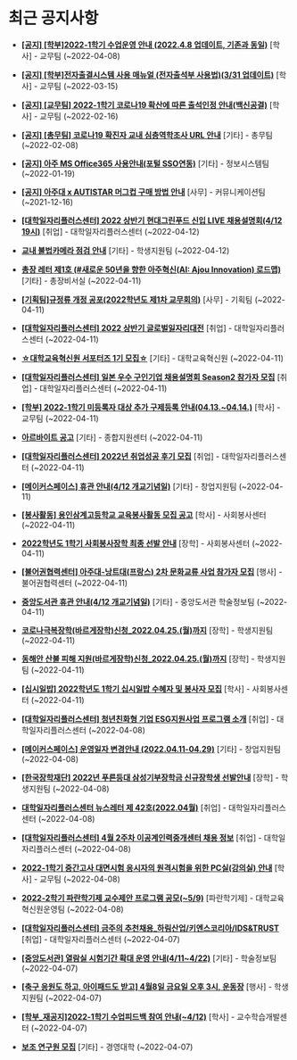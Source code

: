# 최근 공지사항

* **[[공지] [학부]2022-1학기 수업운영 안내 (2022.4.8 업데이트, 기존과 동일)](http://ajou.ac.kr/kr/ajou/notice.do?mode=view&amp;articleNo=196266&amp;article.offset=0&amp;articleLimit=30)**
 [학사] - 교무팀 (~2022-04-08)

* **[[공지] [학부]전자출결시스템 사용 매뉴얼 (전자출석부 사용법)(3/31 업데이트)](http://ajou.ac.kr/kr/ajou/notice.do?mode=view&amp;articleNo=192571&amp;article.offset=0&amp;articleLimit=30)**
 [학사] - 교무팀 (~2022-03-15)

* **[[공지] [교무팀] 2022-1학기 코로나19 확산에 따른 출석인정 안내(백신공결)](http://ajou.ac.kr/kr/ajou/notice.do?mode=view&amp;articleNo=180913&amp;article.offset=0&amp;articleLimit=30)**
 [학사] - 교무팀 (~2022-02-16)

* **[[공지] [총무팀] 코로나19 확진자 교내 심층역학조사 URL 안내](http://ajou.ac.kr/kr/ajou/notice.do?mode=view&amp;articleNo=180493&amp;article.offset=0&amp;articleLimit=30)**
 [기타] - 총무팀 (~2022-02-08)

* **[[공지] 아주 MS Office365 사용안내(포털 SSO연동)](http://ajou.ac.kr/kr/ajou/notice.do?mode=view&amp;articleNo=179802&amp;article.offset=0&amp;articleLimit=30)**
 [기타] - 정보시스템팀 (~2022-01-19)

* **[[공지] 아주대 x AUTISTAR 머그컵 구매 방법 안내](http://ajou.ac.kr/kr/ajou/notice.do?mode=view&amp;articleNo=147976&amp;article.offset=0&amp;articleLimit=30)**
 [사무] - 커뮤니케이션팀 (~2021-12-16)

* **[[대학일자리플러스센터] 2022 상반기 현대그린푸드 신입 LIVE 채용설명회(4/12 19시)](http://ajou.ac.kr/kr/ajou/notice.do?mode=view&amp;articleNo=196351&amp;article.offset=0&amp;articleLimit=30)**
 [취업] - 대학일자리플러스센터 (~2022-04-12)

* **[교내 불법카메라 점검 안내](http://ajou.ac.kr/kr/ajou/notice.do?mode=view&amp;articleNo=196350&amp;article.offset=0&amp;articleLimit=30)**
 [기타] - 학생지원팀 (~2022-04-12)

* **[총장 레터 제1호 (#새로운 50년을 향한 아주혁신(AI: Ajou Innovation) 로드맵)](http://ajou.ac.kr/kr/ajou/notice.do?mode=view&amp;articleNo=196348&amp;article.offset=0&amp;articleLimit=30)**
 [기타] - 총장비서실 (~2022-04-11)

* **[[기획팀]규정류 개정 공포(2022학년도 제1차 교무회의)](http://ajou.ac.kr/kr/ajou/notice.do?mode=view&amp;articleNo=196341&amp;article.offset=0&amp;articleLimit=30)**
 [사무] - 기획팀 (~2022-04-11)

* **[[대학일자리플러스센터] 2022 상반기 글로벌일자리대전](http://ajou.ac.kr/kr/ajou/notice.do?mode=view&amp;articleNo=196338&amp;article.offset=0&amp;articleLimit=30)**
 [취업] - 대학일자리플러스센터 (~2022-04-11)

* **[☆대학교육혁신원 서포터즈 1기 모집☆](http://ajou.ac.kr/kr/ajou/notice.do?mode=view&amp;articleNo=196337&amp;article.offset=0&amp;articleLimit=30)**
 [기타] - 대학교육혁신원 (~2022-04-11)

* **[[대학일자리플러스센터] 일본 우수 구인기업 채용설명회 Season2 참가자 모집](http://ajou.ac.kr/kr/ajou/notice.do?mode=view&amp;articleNo=196336&amp;article.offset=0&amp;articleLimit=30)**
 [취업] - 대학일자리플러스센터 (~2022-04-11)

* **[[학부] 2022-1학기 미등록자 대상 추가 구제등록 안내(04.13.~04.14.)](http://ajou.ac.kr/kr/ajou/notice.do?mode=view&amp;articleNo=196334&amp;article.offset=0&amp;articleLimit=30)**
 [학사] - 교무팀 (~2022-04-11)

* **[아르바이트 공고](http://ajou.ac.kr/kr/ajou/notice.do?mode=view&amp;articleNo=196332&amp;article.offset=0&amp;articleLimit=30)**
 [기타] - 종합지원센터 (~2022-04-11)

* **[[대학일자리플러스센터] 2022년 취업성공 후기 모집](http://ajou.ac.kr/kr/ajou/notice.do?mode=view&amp;articleNo=196330&amp;article.offset=0&amp;articleLimit=30)**
 [취업] - 대학일자리플러스센터 (~2022-04-11)

* **[[메이커스페이스] 휴관 안내(4/12 개교기념일)](http://ajou.ac.kr/kr/ajou/notice.do?mode=view&amp;articleNo=196323&amp;article.offset=0&amp;articleLimit=30)**
 [기타] - 창업지원팀 (~2022-04-11)

* **[[봉사활동] 용인삼계고등학교 교육봉사활동 모집 공고](http://ajou.ac.kr/kr/ajou/notice.do?mode=view&amp;articleNo=196314&amp;article.offset=0&amp;articleLimit=30)**
 [학사] - 사회봉사센터 (~2022-04-11)

* **[2022학년도 1학기 사회봉사장학 최종 선발 안내](http://ajou.ac.kr/kr/ajou/notice.do?mode=view&amp;articleNo=196306&amp;article.offset=0&amp;articleLimit=30)**
 [장학] - 사회봉사센터 (~2022-04-11)

* **[[불어권협력센터] 아주대-낭트대(프랑스) 2차 문화교류 사업 참가자 모집](http://ajou.ac.kr/kr/ajou/notice.do?mode=view&amp;articleNo=196305&amp;article.offset=0&amp;articleLimit=30)**
 [행사] - 불어권협력센터 (~2022-04-11)

* **[중앙도서관 휴관 안내(4/12 개교기념일)](http://ajou.ac.kr/kr/ajou/notice.do?mode=view&amp;articleNo=196298&amp;article.offset=0&amp;articleLimit=30)**
 [기타] - 중앙도서관 학술정보팀 (~2022-04-11)

* **[코로나극복장학(바르게장학)신청_2022.04.25.(월)까지](http://ajou.ac.kr/kr/ajou/notice.do?mode=view&amp;articleNo=196297&amp;article.offset=0&amp;articleLimit=30)**
 [장학] - 학생지원팀 (~2022-04-11)

* **[동해안 산불 피해 지원(바르게장학)신청_2022.04.25.(월)까지](http://ajou.ac.kr/kr/ajou/notice.do?mode=view&amp;articleNo=196296&amp;article.offset=0&amp;articleLimit=30)**
 [장학] - 학생지원팀 (~2022-04-11)

* **[[십시일밥] 2022학년도 1학기 십시일밥 수혜자 및 봉사자 모집](http://ajou.ac.kr/kr/ajou/notice.do?mode=view&amp;articleNo=196295&amp;article.offset=0&amp;articleLimit=30)**
 [학사] - 사회봉사센터 (~2022-04-11)

* **[[대학일자리플러스센터] 청년친화형 기업 ESG지원사업 프로그램 소개](http://ajou.ac.kr/kr/ajou/notice.do?mode=view&amp;articleNo=196289&amp;article.offset=0&amp;articleLimit=30)**
 [취업] - 대학일자리플러스센터 (~2022-04-08)

* **[[메이커스페이스] 운영일자 변경안내 (2022.04.11-04.29)](http://ajou.ac.kr/kr/ajou/notice.do?mode=view&amp;articleNo=196283&amp;article.offset=0&amp;articleLimit=30)**
 [기타] - 창업지원팀 (~2022-04-08)

* **[[한국장학재단] 2022년 푸른등대 삼성기부장학금 신규장학생 선발안내](http://ajou.ac.kr/kr/ajou/notice.do?mode=view&amp;articleNo=196279&amp;article.offset=0&amp;articleLimit=30)**
 [장학] - 학생지원팀 (~2022-04-08)

* **[대학일자리플러스센터 뉴스레터 제 42호(2022.04월)](http://ajou.ac.kr/kr/ajou/notice.do?mode=view&amp;articleNo=196275&amp;article.offset=0&amp;articleLimit=30)**
 [취업] - 대학일자리플러스센터 (~2022-04-08)

* **[[대학일자리플러스센터] 4월 2주차 이공계인력중개센터 채용 정보](http://ajou.ac.kr/kr/ajou/notice.do?mode=view&amp;articleNo=196264&amp;article.offset=0&amp;articleLimit=30)**
 [취업] - 대학일자리플러스센터 (~2022-04-08)

* **[2022-1학기 중간고사 대면시험 응시자의 원격시험을 위한 PC실(강의실) 안내](http://ajou.ac.kr/kr/ajou/notice.do?mode=view&amp;articleNo=196246&amp;article.offset=0&amp;articleLimit=30)**
 [학사] - 교무팀 (~2022-04-08)

* **[2022-2학기 파란학기제 교수제안 프로그램 공모(~5/9)](http://ajou.ac.kr/kr/ajou/notice.do?mode=view&amp;articleNo=196244&amp;article.offset=0&amp;articleLimit=30)**
 [파란학기제] - 대학교육혁신원운영팀 (~2022-04-08)

* **[[대학일자리플러스센터] 금주의 추천채용_하림산업/키엔스코리아/IDS&amp;TRUST](http://ajou.ac.kr/kr/ajou/notice.do?mode=view&amp;articleNo=196240&amp;article.offset=0&amp;articleLimit=30)**
 [취업] - 대학일자리플러스센터 (~2022-04-07)

* **[[중앙도서관] 열람실 시험기간 확대 운영 안내(4/11~4/22)](http://ajou.ac.kr/kr/ajou/notice.do?mode=view&amp;articleNo=196239&amp;article.offset=0&amp;articleLimit=30)**
 [기타] - 학술정보팀 (~2022-04-07)

* **[[축구 응원도 하고, 아이패드도 받고] 4월8일 금요일 오후 3시, 운동장](http://ajou.ac.kr/kr/ajou/notice.do?mode=view&amp;articleNo=195943&amp;article.offset=0&amp;articleLimit=30)**
 [행사] - 학생지원팀 (~2022-04-07)

* **[[학부_재공지]2022-1학기 수업피드백 참여 안내(~4/12)](http://ajou.ac.kr/kr/ajou/notice.do?mode=view&amp;articleNo=195915&amp;article.offset=0&amp;articleLimit=30)**
 [학사] - 교수학습개발센터 (~2022-04-07)

* **[보조 연구원 모집](http://ajou.ac.kr/kr/ajou/notice.do?mode=view&amp;articleNo=195912&amp;article.offset=0&amp;articleLimit=30)**
 [기타] - 경영대학 (~2022-04-07)
